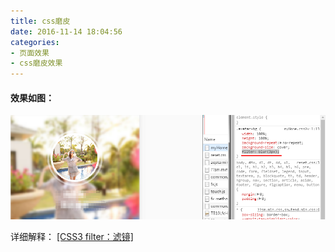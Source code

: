 ```yaml
---
title: css磨皮
date: 2016-11-14 18:04:56
categories:
- 页面效果
- css磨皮效果
---
```


#### 效果如图：

![](/assets/xiaoguo/3.png)

详细解释：
<a href="http://www.runoob.com/cssref/css3-pr-filter.html" target="_blank">[CSS3 filter：滤镜]</a>

